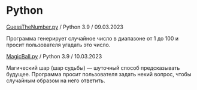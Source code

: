 # Python
<u>GuessTheNumber.py</u> / Python 3.9 / 09.03.2023 

Программа генерирует случайное число в диапазоне от 1 до 100 и просит пользователя угадать это число. 

<u>MagicBall.py</u> / Python 3.9 / 10.03.2023

Магический шар (шар судьбы) — шуточный способ предсказывать будущее. Программа просит пользователя задать некий вопрос, чтобы случайным образом на него ответить.
